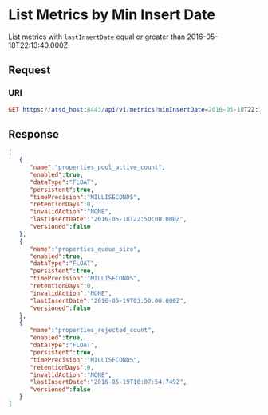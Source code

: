 # List Metrics by Min Insert Date

List metrics with `lastInsertDate` equal or greater than 2016-05-18T22:13:40.000Z

## Request
### URI
```elm
GET https://atsd_host:8443/api/v1/metrics?minInsertDate=2016-05-18T22:13:40.000Z
```
## Response
```json
[
   {
      "name":"properties_pool_active_count",
      "enabled":true,
      "dataType":"FLOAT",
      "persistent":true,
      "timePrecision":"MILLISECONDS",
      "retentionDays":0,
      "invalidAction":"NONE",
      "lastInsertDate":"2016-05-18T22:50:00.000Z",
      "versioned":false
   },
   {
      "name":"properties_queue_size",
      "enabled":true,
      "dataType":"FLOAT",
      "persistent":true,
      "timePrecision":"MILLISECONDS",
      "retentionDays":0,
      "invalidAction":"NONE",
      "lastInsertDate":"2016-05-19T03:50:00.000Z",
      "versioned":false
   },
   {
      "name":"properties_rejected_count",
      "enabled":true,
      "dataType":"FLOAT",
      "persistent":true,
      "timePrecision":"MILLISECONDS",
      "retentionDays":0,
      "invalidAction":"NONE",
      "lastInsertDate":"2016-05-19T10:07:54.749Z",
      "versioned":false
   }
]
```
